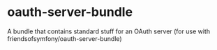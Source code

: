 oauth-server-bundle
===================

A bundle that contains standard stuff for an OAuth server (for use with friendsofsymfony/oauth-server-bundle)
